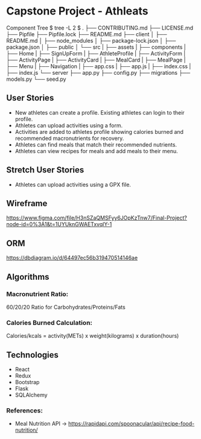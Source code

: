 # Capstone Project - Athleats

Component Tree
$ tree -L 2
$
.
├── CONTRIBUTING.md
├── LICENSE.md
├── Pipfile
├── Pipfile.lock
├── README.md
├── client
│   ├── README.md
│   ├── node_modules
│   ├── package-lock.json
│   ├── package.json
│   ├── public
│   └── src
|       ├── assets
|       ├── components
|           ├── Home
|           ├── SignUpForm
|           ├── AthleteProfile
|           ├── ActivityForm
|           ├── ActivityPage
|           ├── ActivityCard
|           ├── MealCard
|           ├── MealPage
|           ├── Menu
|           ├── Navigation
|       ├── app.css
|       ├── app.js
|       ├── index.css
|       ├── index.js
└── server
    ├── app.py
    ├── config.py
    ├── migrations
    ├── models.py
    └── seed.py

## User Stories

- New athletes can create a profile. Existing athletes can login to their profile.
- Athletes can upload activities using a form.
- Activities are added to athletes profile showing calories burned and recommended macronutrients for recovery.
- Athletes can find meals that match their recommended nutrients.
- Athletes can view recipes for meals and add meals to their menu.

## Stretch User Stories

- Athletes can upload activities using a GPX file.

## Wireframe

https://www.figma.com/file/H3nSZaQMSFyy6JOpKzTnw7/Final-Project?node-id=0%3A1&t=1UYUknGWAETxvqlY-1

## ORM 

https://dbdiagram.io/d/64497ec56b319470514146ae

## Algorithms

### Macronutrient Ratio:

60/20/20 Ratio for Carbohydrates/Proteins/Fats

### Calories Burned Calculation:

Calories/kcals = activity(METs) x weight(kilograms) x duration(hours)

## Technologies

- React
- Redux
- Bootstrap
- Flask
- SQLAlchemy

### References:

- Meal Nutrition API -> https://rapidapi.com/spoonacular/api/recipe-food-nutrition/
